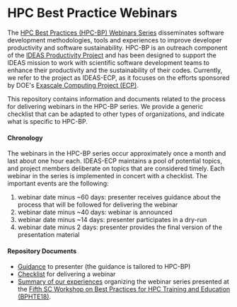 # HPC Best Practice Webinars

The [HPC Best Practices (HPC-BP) Webinars Series](https://ideas-productivity.org/events/hpc-best-practices-webinars) 
disseminates software development methodologies, tools and experiences to improve developer productivity and software 
sustainability. HPC-BP is an outreach component of the [IDEAS Productivity Project](https://ideas-productivity.org) 
and has been designed to support the IDEAS mission to work with scientific software development teams to enhance 
their productivity and the sustainability of their codes. Currently, we refer to the project as IDEAS-ECP, as it 
focuses on the efforts sponsored by DOE's [Exascale Computing Project (ECP)](https://www.exascaleproject.org).

This repository contains information and documents related to the process for delivering webinars in the HPC-BP series.
We provide a generic checklist that can be adapted to other types of organizations, and indicate what is specific to HPC-BP.

#### Chronology

The webinars in the HPC-BP series occur approximately once a month and last about one hour each. 
IDEAS-ECP maintains a pool of potential topics, and project members deliberate on topics that are considered timely.
Each webinar in the series is implemented in concert with a checklist. The important events are the following:

1. webinar date minus ~60 days: presenter receives guidance about the process that will be followed for delivering the webinar
1. webinar date minus ~40 days: webinar is announced
1. webinar date minus ~14 days: presenter participates in a dry-run
1. webinar date minus   2 days: presenter provides the final version of the presentation material

#### Repository Documents

- [Guidance](guidance.md) to presenter (the guidance is tailored to HPC-BP)
- [Checklist](checklist.md) for delivering a webinar 
- [Summary of our experiences](2019_JOCSE.pdf) organizing the webinar series presented at the [Fifth SC Workshop on
Best Practices for HPC Training and Education (BPHTE18)](https://sighpceducation.acm.org/BPHTE18.html).
